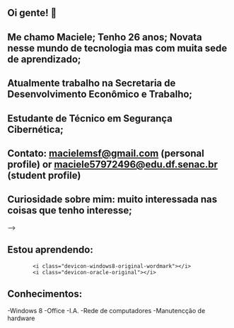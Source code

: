 ## Oi gente! 👋

<!--
**macielemsf/macielemsf** is a ✨ _special_ ✨ repository because its `README.md` (this file) appears on your GitHub profile.

-->
## Me chamo Maciele; Tenho 26 anos; Novata nesse mundo de tecnologia mas com muita sede de aprendizado;
## Atualmente trabalho na Secretaria de Desenvolvimento Econômico e Trabalho; 
## Estudante de Técnico em Segurança Cibernética; 
## Contato: macielemsf@gmail.com (personal profile) or maciele57972496@edu.df.senac.br (student profile)
## Curiosidade sobre mim: muito interessada nas coisas que tenho interesse;
-->
## Estou aprendendo:
            <i class="devicon-windows8-original-wordmark"></i>
            <i class="devicon-oracle-original"></i>
            
## Conhecimentos:    
-Windows 8
-Office
-I.A.
-Rede de computadores
-Manutencção de hardware

